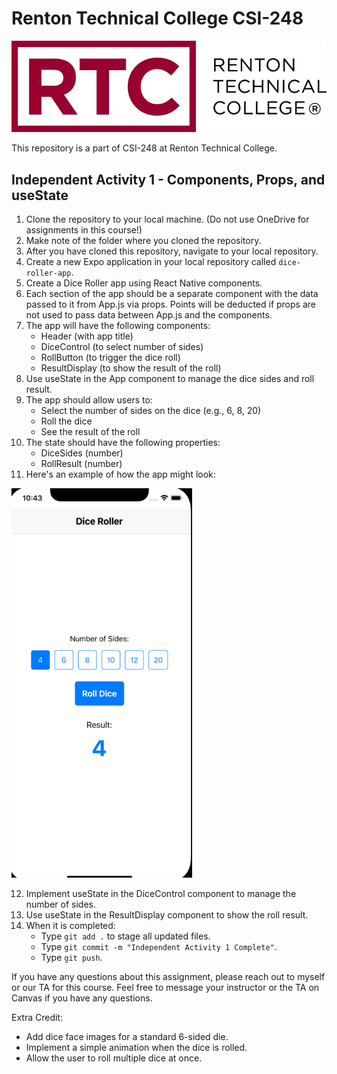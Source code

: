 # Renton Technical College CSI-248

![RTC Logo](Images/logo.jpg)

This repository is a part of CSI-248 at Renton Technical College.

## Independent Activity 1 - Components, Props, and useState

1. Clone the repository to your local machine. (Do not use OneDrive for assignments in this course!)
2. Make note of the folder where you cloned the repository.
3. After you have cloned this repository, navigate to your local repository.
4. Create a new Expo application in your local repository called `dice-roller-app`.
5. Create a Dice Roller app using React Native components.
6. Each section of the app should be a separate component with the data passed to it from App.js via props. Points will be deducted if props are not used to pass data between App.js and the components.
7. The app will have the following components:
   - Header (with app title)
   - DiceControl (to select number of sides)
   - RollButton (to trigger the dice roll)
   - ResultDisplay (to show the result of the roll)
8. Use useState in the App component to manage the dice sides and roll result.
9. The app should allow users to:
   - Select the number of sides on the dice (e.g., 6, 8, 20)
   - Roll the dice
   - See the result of the roll
10. The state should have the following properties:
    - DiceSides (number)
    - RollResult (number)
11. Here's an example of how the app might look:

![RTC Logo](Images/Example.png)


12. Implement useState in the DiceControl component to manage the number of sides.
13. Use useState in the ResultDisplay component to show the roll result.
14. When it is completed:
    - Type `git add .` to stage all updated files.
    - Type `git commit -m "Independent Activity 1 Complete"`.
    - Type `git push`.

If you have any questions about this assignment, please reach out to myself or our TA for this course.
Feel free to message your instructor or the TA on Canvas if you have any questions.

Extra Credit:
- Add dice face images for a standard 6-sided die.
- Implement a simple animation when the dice is rolled.
- Allow the user to roll multiple dice at once.
